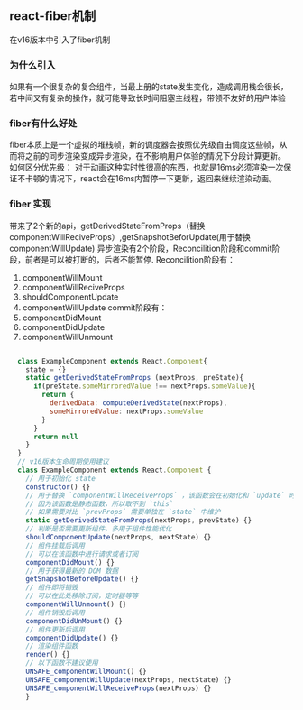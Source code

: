 
## react-fiber机制
在v16版本中引入了fiber机制
### 为什么引入
如果有一个很复杂的复合组件，当最上册的state发生变化，造成调用栈会很长，若中间又有复杂的操作，就可能导致长时间阻塞主线程，带领不友好的用户体验

### fiber有什么好处
fiber本质上是一个虚拟的堆栈帧，新的调度器会按照优先级自由调度这些帧，从而将之前的同步渲染变成异步渲染，在不影响用户体验的情况下分段计算更新。  
如何区分优先级： 对于动画这种实时性很高的东西，也就是16ms必须渲染一次保证不卡顿的情况下，react会在16ms内暂停一下更新，返回来继续渲染动画。

### fiber 实现
带来了2个新的api，getDerivedStateFromProps（替换componentWillReciveProps）,getSnapshotBeforUpdate(用于替换componentWillUpdate)
异步渲染有2个阶段，Reconcilition阶段和commit阶段，前者是可以被打断的，后者不能暂停.
Reconcilition阶段有：
1. componentWillMount
2. componentWillReciveProps
3. shouldComponentUpdate
4. componentWillUpdate
commit阶段有：
1. componentDidMount
2. componentDidUpdate
3. componentWillUnmount

```js

  class ExampleComponent extends React.Component{
    state = {}
    static getDerivedStateFromProps (nextProps, preState){
      if(preState.someMirroredValue !== nextProps.someValue){
        return {
          derivedData: computeDerivedState(nextProps),
          someMirroredValue: nextProps.someValue
        }
      }
      return null
    }
  }
  // v16版本生命周期使用建议
  class ExampleComponent extends React.Component {
    // 用于初始化 state
    constructor() {}
    // 用于替换 `componentWillReceiveProps` ，该函数会在初始化和 `update` 时被调用
    // 因为该函数是静态函数，所以取不到 `this`
    // 如果需要对比 `prevProps` 需要单独在 `state` 中维护
    static getDerivedStateFromProps(nextProps, prevState) {}
    // 判断是否需要更新组件，多用于组件性能优化
    shouldComponentUpdate(nextProps, nextState) {}
    // 组件挂载后调用
    // 可以在该函数中进行请求或者订阅
    componentDidMount() {}
    // 用于获得最新的 DOM 数据
    getSnapshotBeforeUpdate() {}
    // 组件即将销毁
    // 可以在此处移除订阅，定时器等等
    componentWillUnmount() {}
    // 组件销毁后调用
    componentDidUnMount() {}
    // 组件更新后调用
    componentDidUpdate() {}
    // 渲染组件函数
    render() {}
    // 以下函数不建议使用
    UNSAFE_componentWillMount() {}
    UNSAFE_componentWillUpdate(nextProps, nextState) {}
    UNSAFE_componentWillReceiveProps(nextProps) {}
    }
```